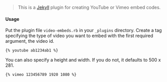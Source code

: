 > This is a [Jekyll](http://jekyllrb.com) plugin for creating YouTube or Vimeo embed codes.

#### Usage

Put the plugin file `video-embeds.rb` in your `_plugins` directory. Create a tag specifying the type
of video you want to embed with the first required argument, the video id.

```liquid
{% youtube ab1234ab1 %}
```

You can also specify a height and width. If you do not, it defaults to 500 x 281.

```liquid
{% vimeo 123456789 1920 1080 %}
```